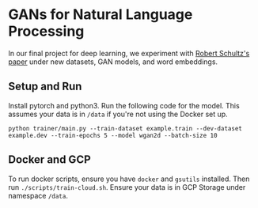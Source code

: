 # GANs for Natural Language Processing

In our final project for deep learning, we experiment with [Robert Schultz's paper](https://academicworks.cuny.edu/cgi/viewcontent.cgi?article=4093&context=gc_etds) under new datasets, GAN models, and word embeddings.

## Setup and Run
Install pytorch and python3. Run the following code for the model. This assumes your data is in `/data` if you're not using the Docker set up.
```
python trainer/main.py --train-dataset example.train --dev-dataset example.dev --train-epochs 5 --model wgan2d --batch-size 10
```

## Docker and GCP
To run docker scripts, ensure you have `docker` and `gsutils` installed. Then run `./scripts/train-cloud.sh`. Ensure your data is in GCP Storage under namespace `/data`.
